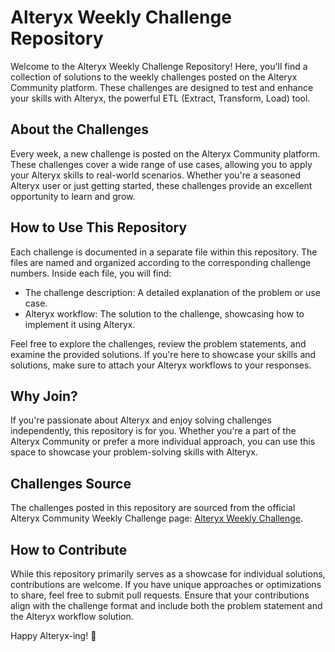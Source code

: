 # Alteryx Weekly Challenge Repository

Welcome to the Alteryx Weekly Challenge Repository! Here, you'll find a collection of solutions to the weekly challenges posted on the Alteryx Community platform. These challenges are designed to test and enhance your skills with Alteryx, the powerful ETL (Extract, Transform, Load) tool.

## About the Challenges

Every week, a new challenge is posted on the Alteryx Community platform. These challenges cover a wide range of use cases, allowing you to apply your Alteryx skills to real-world scenarios. Whether you're a seasoned Alteryx user or just getting started, these challenges provide an excellent opportunity to learn and grow.

## How to Use This Repository

Each challenge is documented in a separate file within this repository. The files are named and organized according to the corresponding challenge numbers. Inside each file, you will find:

- The challenge description: A detailed explanation of the problem or use case.
- Alteryx workflow: The solution to the challenge, showcasing how to implement it using Alteryx.

Feel free to explore the challenges, review the problem statements, and examine the provided solutions. If you're here to showcase your skills and solutions, make sure to attach your Alteryx workflows to your responses.

## Why Join?

If you're passionate about Alteryx and enjoy solving challenges independently, this repository is for you. Whether you're a part of the Alteryx Community or prefer a more individual approach, you can use this space to showcase your problem-solving skills with Alteryx.

## Challenges Source

The challenges posted in this repository are sourced from the official Alteryx Community Weekly Challenge page: [Alteryx Weekly Challenge](https://community.alteryx.com/t5/Weekly-Challenge/Weekly-Challenge-Index-amp-Welcome-Page-1/td-p/48275).

## How to Contribute

While this repository primarily serves as a showcase for individual solutions, contributions are welcome. If you have unique approaches or optimizations to share, feel free to submit pull requests. Ensure that your contributions align with the challenge format and include both the problem statement and the Alteryx workflow solution.

Happy Alteryx-ing! 🚀